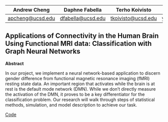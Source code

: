 | Andrew Cheng | Daphne Fabella| Terho Koivisto | Daniel Zhang | Gabriel Riegner | Armin Schwartzman |
| ---| --- | ----| ----- | ----- | ----- |
apcheng@ucsd.edu | dfabella@ucsd.edu | tkoivisto@ucsd.edu | yiz029@ucsd.edu| gariegner@ucsd.edu | armins@health.ucsd.edu |
 
## Applications of Connectivity in the Human Brain Using Functional MRI data: Classification with Graph Neural Networks

**Abstract**

In our project, we implement a neural network-based application to discern
gender difference from functional magnetic resonance imaging (fMRI) resting
state data. An important region that activates while the brain is at rest is the
default mode network (DMN). While we don’t directly measure the activation
of the DMN, it proves to be a key differentiator for the classification problem.
Our research will walk through steps of statistical methods, simulation, and
model description to achieve our task.

[Code](https://github.com/AndrewCheng02/DSC180B-Capstone-ProjectA09)
